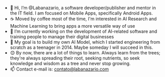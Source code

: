 - 🤖 Hi, I’m @Labanazario, a software developer/publisher and mentor in the IT field. I am focused on Mobile Apps, specifically Android Apps.
- ☕ Moved by coffee most of the time, I'm interested in AI Research and Machine Learning to bring apps a more versatile way of use
- 🌱 I’m currently working on the development of AI-related software and training people to manage their digital businesses
- 💞️ My goal is to build my own AI Model, which I started engineering from scratch as a teenager in 2014. Maybe someday I will succeed in this.
- 😊 By now, there are a lot of things to learn. Always learn from the trees; they're always spreading their root, seeking nutrients, so seek knowledge and wisdom as a tree and never stop growing.
- 📫 Contact e-mail is: contato@labanazario.com

<!---
Labanazario/Labanazario is a ✨ special ✨ repository because its `README.md` (this file) appears on your GitHub profile.
You can click the Preview link to take a look at your changes.
--->
